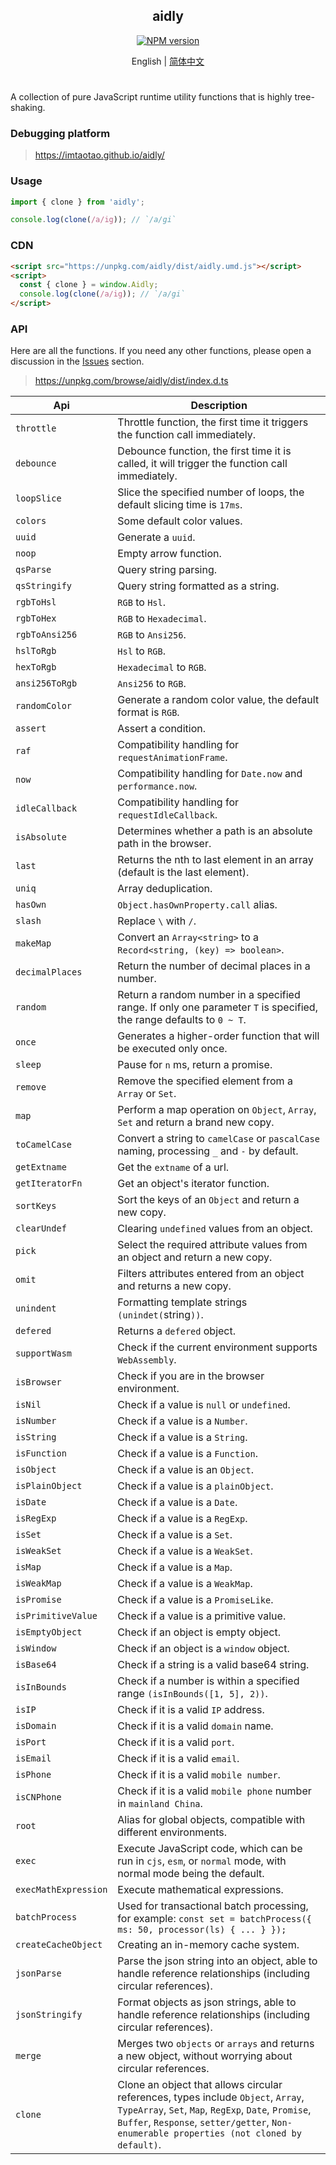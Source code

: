 <div align="center">
<h2>aidly</h2>

[![NPM version](https://img.shields.io/npm/v/aidly.svg?style=flat-square)](https://www.npmjs.com/package/aidly)

</div>

<div align="center">

English | [简体中文](./README.zh-CN.md)

</div>

<h1></h1>

A collection of pure JavaScript runtime utility functions that is highly tree-shaking.


### Debugging platform

> https://imtaotao.github.io/aidly/



### Usage

```js
import { clone } from 'aidly';

console.log(clone(/a/ig)); // `/a/gi`
```

### CDN

```html
<script src="https://unpkg.com/aidly/dist/aidly.umd.js"></script>
<script>
  const { clone } = window.Aidly;
  console.log(clone(/a/ig)); // `/a/gi`
</script>
```


### API

Here are all the functions. If you need any other functions, please open a discussion in the [Issues](https://github.com/imtaotao/aidly/issues) section.

> https://unpkg.com/browse/aidly/dist/index.d.ts

Api                  | Description
-------------------- | --------------------------------------
`throttle`           | Throttle function, the first time it triggers the function call immediately.
`debounce`           | Debounce function, the first time it is called, it will trigger the function call immediately.
`loopSlice`          | Slice the specified number of loops, the default slicing time is `17ms`.
`colors`             | Some default color values.
`uuid`               | Generate a `uuid`.
`noop`               | Empty arrow function.
`qsParse`            | Query string parsing.
`qsStringify`        | Query string formatted as a string.
`rgbToHsl`           | `RGB` to `Hsl`.
`rgbToHex`           | `RGB` to `Hexadecimal`.
`rgbToAnsi256`       | `RGB` to `Ansi256`.
`hslToRgb`           | `Hsl` to `RGB`.
`hexToRgb`           | `Hexadecimal` to `RGB`.
`ansi256ToRgb`       | `Ansi256` to `RGB`.
`randomColor`        | Generate a random color value, the default format is `RGB`.
`assert`             | Assert a condition.
`raf`                | Compatibility handling for `requestAnimationFrame`.
`now`                | Compatibility handling for `Date.now` and `performance.now`.
`idleCallback`       | Compatibility handling for `requestIdleCallback`.
`isAbsolute`         | Determines whether a path is an absolute path in the browser.
`last`               | Returns the nth to last element in an array (default is the last element).
`uniq`               | Array deduplication.
`hasOwn`             | `Object.hasOwnProperty.call` alias.
`slash`              | Replace `\` with `/`.
`makeMap`            | Convert an `Array<string>` to a `Record<string, (key) => boolean>`.
`decimalPlaces`      | Return the number of decimal places in a number.
`random`             | Return a random number in a specified range. If only one parameter `T` is specified, the range defaults to `0 ~ T`.
`once`               | Generates a higher-order function that will be executed only once.
`sleep`              | Pause for `n` ms, return a promise.
`remove`             | Remove the specified element from a `Array` or `Set`.
`map`                | Perform a map operation on `Object`, `Array`, `Set` and return a brand new copy.
`toCamelCase`        | Convert a string to `camelCase` or `pascalCase` naming, processing `_` and `-` by default.
`getExtname`         | Get the `extname` of a url.
`getIteratorFn`      | Get an object's iterator function.
`sortKeys`           | Sort the keys of an `Object` and return a new copy.
`clearUndef`         | Clearing `undefined` values ​​from an object.
`pick`               | Select the required attribute values ​​from an object and return a new copy.
`omit`               | Filters attributes entered from an object and returns a new copy.
`unindent`           | Formatting template strings `(unindet(`string`))`.
`defered`            | Returns a `defered` object.
`supportWasm`        | Check if the current environment supports `WebAssembly`.
`isBrowser`          | Check if you are in the browser environment.
`isNil`              | Check if a value is `null` or `undefined`.
`isNumber`           | Check if a value is a `Number`.
`isString`           | Check if a value is a `String`.
`isFunction`         | Check if a value is a `Function`.
`isObject`           | Check if a value is an `Object`.
`isPlainObject`      | Check if a value is a `plainObject`.
`isDate`             | Check if a value is a `Date`.
`isRegExp`           | Check if a value is a `RegExp`.
`isSet`              | Check if a value is a `Set`.
`isWeakSet`          | Check if a value is a `WeakSet`.
`isMap`              | Check if a value is a `Map`.
`isWeakMap`          | Check if a value is a `WeakMap`.
`isPromise`          | Check if a value is a `PromiseLike`.
`isPrimitiveValue`   | Check if a value is a primitive value.
`isEmptyObject`      | Check if an object is empty object.
`isWindow`           | Check if an object is a `window` object.
`isBase64`           | Check if a string is a valid base64 string.
`isInBounds`         | Check if a number is within a specified range `(isInBounds([1, 5], 2))`.
`isIP`               | Check if it is a valid `IP` address.
`isDomain`           | Check if it is a valid `domain` name.
`isPort`             | Check if it is a valid `port`.
`isEmail`            | Check if it is a valid `email`.
`isPhone`            | Check if it is a valid `mobile number`.
`isCNPhone`          | Check if it is a valid `mobile phone` number in `mainland China`.
`root`               | Alias ​​for global objects, compatible with different environments.
`exec`               | Execute JavaScript code, which can be run in `cjs`, `esm`, or `normal` mode, with normal mode being the default.
`execMathExpression` | Execute mathematical expressions.
`batchProcess`       | Used for transactional batch processing, for example: `const set = batchProcess({ ms: 50, processor(ls) { ... } });`
`createCacheObject`  | Creating an in-memory cache system.
`jsonParse`          | Parse the json string into an object, able to handle reference relationships (including circular references).
`jsonStringify`      | Format objects as json strings, able to handle reference relationships (including circular references).
`merge`              | Merges two `objects` or `arrays` and returns a new object, without worrying about circular references.
`clone`              | Clone an object that allows circular references, types include `Object`, `Array`, `TypeArray`, `Set`, `Map`, `RegExp`, `Date`, `Promise`, `Buffer`, `Response`, `setter/getter`, `Non-enumerable properties (not cloned by default)`.
